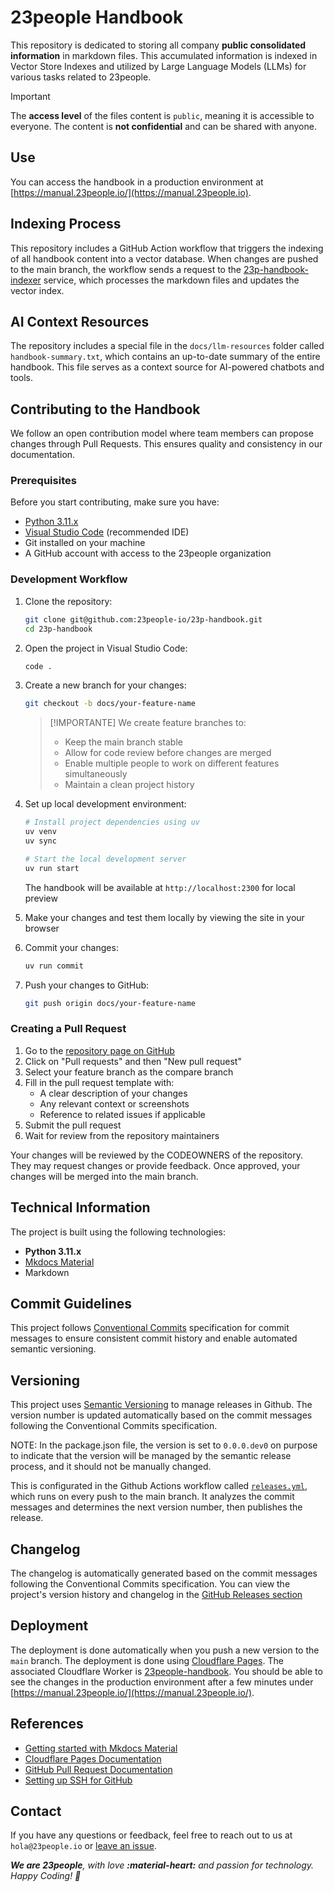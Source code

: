 # 23people Handbook

This repository is dedicated to storing all company **public consolidated information** in markdown files. This accumulated information is indexed in Vector Store Indexes and utilized by Large Language Models (LLMs) for various tasks related to 23people.

> [!IMPORTANT]
> The **access level** of the files content is `public`, meaning it is accessible to everyone. The content is **not confidential** and can be shared with anyone.

## Use

You can access the handbook in a production environment at [https://manual.23people.io/](https://manual.23people.io).

## Indexing Process

This repository includes a GitHub Action workflow that triggers the indexing of all handbook content into a vector database. When changes are pushed to the main branch, the workflow sends a request to the [23p-handbook-indexer](https://github.com/23people-io/23p-handbook-indexer.git) service, which processes the markdown files and updates the vector index.

## AI Context Resources

The repository includes a special file in the `docs/llm-resources` folder called `handbook-summary.txt`, which contains an up-to-date summary of the entire handbook. This file serves as a context source for AI-powered chatbots and tools.

## Contributing to the Handbook

We follow an open contribution model where team members can propose changes through Pull Requests. This ensures quality and consistency in our documentation.

### Prerequisites

Before you start contributing, make sure you have:

- [Python 3.11.x](https://www.python.org/)
- [Visual Studio Code](https://code.visualstudio.com/) (recommended IDE)
- Git installed on your machine
- A GitHub account with access to the 23people organization

### Development Workflow

1. Clone the repository:

   ```bash
   git clone git@github.com:23people-io/23p-handbook.git
   cd 23p-handbook
   ```

2. Open the project in Visual Studio Code:

   ```bash
   code .
   ```

3. Create a new branch for your changes:

   ```bash
   git checkout -b docs/your-feature-name
   ```

    > [!IMPORTANTE]
    > We create feature branches to:
    > - Keep the main branch stable
    > - Allow for code review before changes are merged
    > - Enable multiple people to work on different features simultaneously
    > - Maintain a clean project history

4. Set up local development environment:

   ```bash
   # Install project dependencies using uv
   uv venv
   uv sync

   # Start the local development server
   uv run start
   ```

   The handbook will be available at `http://localhost:2300` for local preview

5. Make your changes and test them locally by viewing the site in your browser

6. Commit your changes:

   ```bash
   uv run commit
   ```

7. Push your changes to GitHub:

   ```bash
   git push origin docs/your-feature-name
   ```

### Creating a Pull Request

1. Go to the [repository page on GitHub](https://github.com/23people-io/23p-handbook)
2. Click on "Pull requests" and then "New pull request"
3. Select your feature branch as the compare branch
4. Fill in the pull request template with:
   - A clear description of your changes
   - Any relevant context or screenshots
   - Reference to related issues if applicable
5. Submit the pull request
6. Wait for review from the repository maintainers

Your changes will be reviewed by the CODEOWNERS of the repository. They may request changes or provide feedback. Once approved, your changes will be merged into the main branch.

## Technical Information

The project is built using the following technologies:

- **Python 3.11.x**
- [Mkdocs Material](https://squidfunk.github.io/mkdocs-material/)
- Markdown

## Commit Guidelines

This project follows [Conventional Commits](https://www.conventionalcommits.org/) specification for commit messages to ensure consistent commit history and enable automated semantic versioning.

## Versioning

This project uses [Semantic Versioning](https://github.com/semantic-release/semantic-release) to manage releases in Github. The version number is updated automatically based on the commit messages following the Conventional Commits specification.

NOTE: In the package.json file, the version is set to `0.0.0.dev0` on purpose to indicate that the version will be managed by the semantic release process, and it should not be manually changed.

This is configurated in the Github Actions workflow called [`releases.yml`](https://github.com/23people-io/23p-handbook/blob/main/.github/workflows/releases.yml), which runs on every push to the main branch. It analyzes the commit messages and determines the next version number, then publishes the release.

## Changelog

The changelog is automatically generated based on the commit messages following the Conventional Commits specification. You can view the project's version history and changelog in the [GitHub Releases section](https://github.com/23people-io/23p-handbook/releases)

## Deployment

The deployment is done automatically when you push a new version to the `main` branch. The deployment is done using [Cloudflare Pages](https://pages.cloudflare.com/). The associated Cloudflare Worker is [23people-handbook](https://dash.cloudflare.com/a49f23d59d1f5dc6b2a238d6f4a16ed4/pages/view/23people-handbook). You should be able to see the changes in the production environment after a few minutes under [https://manual.23people.io/](https://manual.23people.io/).

## References

- [Getting started with Mkdocs Material](https://squidfunk.github.io/mkdocs-material/getting-started/)
- [Cloudflare Pages Documentation](https://pages.cloudflare.com/)
- [GitHub Pull Request Documentation](https://docs.github.com/en/pull-requests)
- [Setting up SSH for GitHub](https://docs.github.com/en/authentication/connecting-to-github-with-ssh)

## Contact

If you have any questions or feedback, feel free to reach out to us at `hola@23people.io` or [leave an issue](https://github.com/23people-io/23p-handbook/issues).

_**We are 23people**, with love **:material-heart:** and passion for technology. Happy Coding! 🚀_
